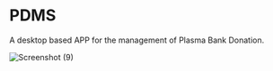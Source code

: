 
# PDMS
A desktop based APP for the management of Plasma Bank Donation.


![Screenshot (9)](https://user-images.githubusercontent.com/66712494/130668373-efe3166c-4a5b-4e71-8032-e722a7fc273e.png)
